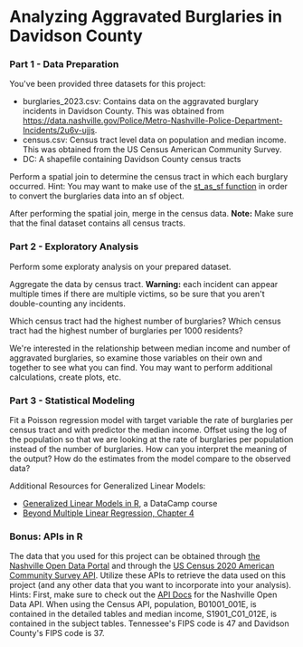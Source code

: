 # Analyzing Aggravated Burglaries in Davidson County

### Part 1 - Data Preparation

You've been provided three datasets for this project:
* burglaries_2023.csv: Contains data on the aggravated burglary incidents in Davidson County. This was obtained from https://data.nashville.gov/Police/Metro-Nashville-Police-Department-Incidents/2u6v-ujjs.
* census.csv: Census tract level data on population and median income. This was obtained from the US Census American Community Survey.
* DC: A shapefile containing Davidson County census tracts

Perform a spatial join to determine the census tract in which each burglary occurred. Hint: You may want to make use of the [st_as_sf function](https://r-spatial.github.io/sf/reference/st_as_sf.html) in order to convert the burglaries data into an sf object.


After performing the spatial join, merge in the census data. **Note:** Make sure that the final dataset contains all census tracts.

### Part 2 - Exploratory Analysis

Perform some exploraty analysis on your prepared dataset.

Aggregate the data by census tract. **Warning:** each incident can appear multiple times if there are multiple victims, so be sure that you aren't double-counting any incidents. 

Which census tract had the highest number of burglaries? Which census tract had the highest number of burglaries per 1000 residents? 

We're interested in the relationship between median income and number of aggravated burglaries, so examine those variables on their own and together to see what you can find. You may want to perform additional calculations, create plots, etc.

### Part 3 - Statistical Modeling

Fit a Poisson regression model with target variable the rate of burglaries per census tract and with predictor the median income. Offset using the log of the population so that we are looking at the rate of burglaries per population instead of the number of burglaries. How can you interpret the meaning of the output? How do the estimates from the model compare to the observed data?

Additional Resources for Generalized Linear Models:
* [Generalized Linear Models in R](https://app.datacamp.com/learn/courses/generalized-linear-models-in-r), a DataCamp course
* [Beyond Multiple Linear Regression, Chapter 4](https://bookdown.org/roback/bookdown-BeyondMLR/ch-poissonreg.html)

### Bonus: APIs in R

The data that you used for this project can be obtained through [the Nashville Open Data Portal](https://data.nashville.gov/Police/Metro-Nashville-Police-Department-Incidents/2u6v-ujjs) and through the [US Census 2020 American Community Survey API](https://www.census.gov/data/developers/data-sets/acs-5year.html). Utilize these APIs to retrieve the data used on this project (and any other data that you want to incorporate into your analysis). Hints: First, make sure to check out the [API Docs](https://dev.socrata.com/foundry/data.nashville.gov/2u6v-ujjs) for the Nashville Open Data API. When using the Census API, population, B01001_001E, is contained in the detailed tables and median income, S1901_C01_012E, is contained in the subject tables. Tennessee's FIPS code is 47 and Davidson County's FIPS code is 37. 

